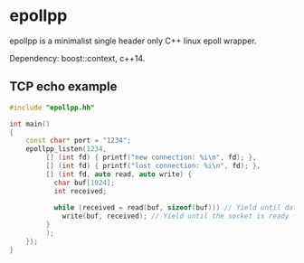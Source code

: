 # epollpp

epollpp is a minimalist single header only C++ linux epoll wrapper.

Dependency: boost::context, c++14.

## TCP echo example

```c++
#include "epollpp.hh"

int main()
{
    const char* port = "1234";
    epollpp_listen(1234,
         [] (int fd) { printf("new connection: %i\n", fd); },
         [] (int fd) { printf("lost connection: %i\n", fd); },
         [] (int fd, auto read, auto write) {
           char buf[1024];
           int received;
           
           while (received = read(buf, sizeof(buf))) // Yield until data reach the socket.
             write(buf, received); // Yield until the socket is ready for a new data write.
         }
         );
    });
}
```
